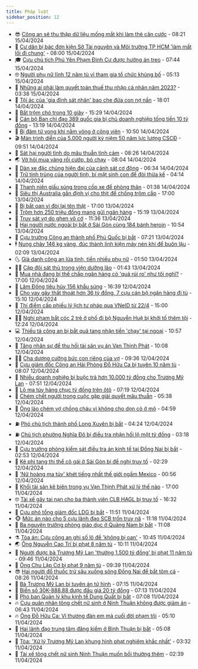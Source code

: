 ```yaml
---
title: Pháp luật
sidebar_position: 12
---
```


<!-- vnexpress-phap-luat:START -->
- 😎 [Công an sẽ thu thập dữ liệu mống mắt khi làm thẻ căn cước](https://vnexpress.net/cong-an-se-thu-thap-du-lieu-mong-mat-khi-lam-the-can-cuoc-4734352.html) - 08:21 15/04/2024
- 🥰 [Cư dân bị bác đơn kiện Sở Tài nguyên và Môi trường TP HCM &#39;làm mất lối đi chung&#39;](https://vnexpress.net/cu-dan-bi-bac-don-kien-so-tai-nguyen-va-moi-truong-tp-hcm-lam-mat-loi-di-chung-4734502.html) - 08:00 15/04/2024
- 🎓 [Cựu chủ tịch Phú Yên Phạm Đình Cự được hưởng án treo](https://vnexpress.net/cuu-chu-tich-phu-yen-pham-dinh-cu-duoc-huong-an-treo-4734501.html) - 07:44 15/04/2024
- 🤓 [Người phụ nữ lĩnh 12 năm tù vì tham gia tổ chức khủng bố](https://vnexpress.net/nguoi-phu-nu-linh-12-nam-tu-vi-tham-gia-to-chuc-khung-bo-4734433.html) - 05:13 15/04/2024
- 🎊 [Những ai phải làm quyết toán thuế thu nhập cá nhân năm 2023?](https://vnexpress.net/nhung-ai-phai-lam-quyet-toan-thue-thu-nhap-ca-nhan-nam-2023-4734335.html) - 03:38 15/04/2024
- 🙉 [Tội ác của &#39;gia đình sát nhân&#39; bao che đứa con nợ nần](https://vnexpress.net/toi-ac-cua-gia-dinh-sat-nhan-bao-che-dua-con-no-nan-4734212.html) - 18:01 14/04/2024
- 🤡 [Bắt trộm chó trong 10 giây](https://vnexpress.net/bat-trom-cho-trong-10-giay-4734210.html) - 15:29 14/04/2024
- 🗽 [Cán bộ Ban chỉ đạo 389 quốc gia bị chủ doanh nghiệp tống tiền 10 tỷ đồng](https://vnexpress.net/can-bo-ban-chi-dao-389-quoc-gia-bi-chu-doanh-nghiep-tong-tien-10-ty-dong-4734137.html) - 13:19 14/04/2024
- 🌋 [Bị đâm tử vong khi nằm võng ở công viên](https://vnexpress.net/bi-dam-tu-vong-khi-nam-vong-o-cong-vien-4734154.html) - 10:50 14/04/2024
- 🎬 [Màn trình diễn của 5.000 người kỷ niệm 50 năm lực lượng CSCĐ](https://video.vnexpress.net/man-trinh-dien-cua-5-000-nguoi-ky-niem-50-nam-luc-luong-cscd-4734110.html) - 09:51 14/04/2024
- 💯 [Sát hại người tình do mâu thuẫn tình cảm](https://vnexpress.net/sat-hai-nguoi-tinh-do-mau-thuan-tinh-cam-4734123.html) - 08:26 14/04/2024
- 🌏 [Vờ hỏi mua vàng rồi cướp, bỏ chạy](https://vnexpress.net/vo-hoi-mua-vang-roi-cuop-bo-chay-4734120.html) - 08:04 14/04/2024
- 🌊 [Dàn xe đặc chủng hiện đại của cảnh sát cơ động](https://vnexpress.net/dan-xe-dac-chung-hien-dai-cua-canh-sat-co-dong-4734103.html) - 06:34 14/04/2024
- 💂 [Trữ tinh trùng của người tình, bí mật sinh con để đòi thừa kế](https://vnexpress.net/tru-tinh-trung-cua-nguoi-tinh-bi-mat-sinh-con-de-doi-thua-ke-4733998.html) - 04:14 14/04/2024
- 🎡 [Thanh niên giấu súng trong cốp xe để phòng thân](https://video.vnexpress.net/thanh-nien-giau-sung-trong-cop-xe-de-phong-than-4733891.html) - 01:38 14/04/2024
- 🫶 [Siêu thị Australia gắn định vị cho thịt để chống trộm cắp](https://vnexpress.net/sieu-thi-australia-gan-dinh-vi-cho-thit-de-chong-trom-cap-4733989.html) - 17:00 13/04/2024
- 🐲 [Bị bắt oan vì đòi lại tên thật](https://vnexpress.net/bi-bat-oan-vi-doi-lai-ten-that-4733981.html) - 17:00 13/04/2024
- 🚀 [Trộm hơn 250 triệu đồng mang gửi ngân hàng](https://vnexpress.net/trom-hon-250-trieu-dong-mang-gui-ngan-hang-4733978.html) - 15:19 13/04/2024
- 🎊 [Truy sát vợ do ghen vô cớ](https://vnexpress.net/truy-sat-vo-do-ghen-vo-co-4733914.html) - 11:36 13/04/2024
- 🤗 [Hai người nước ngoài bị bắt ở Sài Gòn cùng 184 bánh heroin](https://vnexpress.net/hai-nguoi-nuoc-ngoai-bi-bat-o-sai-gon-cung-184-banh-heroin-4733928.html) - 10:54 13/04/2024
- 🗽 [Cựu trưởng Công an thành phố Phú Quốc bị bắt](https://vnexpress.net/cuu-truong-cong-an-thanh-pho-phu-quoc-bi-bat-4733876.html) - 07:21 13/04/2024
- 🕴 [Nung chảy 146 kg vàng, đúc thành linh kiện máy nén khí để buôn lậu](https://vnexpress.net/nung-chay-146-kg-vang-duc-thanh-linh-kien-may-nen-khi-de-buon-lau-4733717.html) - 02:09 13/04/2024
- 🌜 [Giả danh công an lừa tình, tiền nhiều phụ nữ](https://vnexpress.net/gia-danh-cong-an-lua-tinh-tien-nhieu-phu-nu-4733776.html) - 01:50 13/04/2024
- 🧑‍🏫 [Cặp đôi sát thủ trong viện dưỡng lão](https://vnexpress.net/cap-doi-sat-thu-trong-vien-duong-lao-4733663.html) - 01:43 13/04/2024
- 🦩 [Mua nhà đang bị thế chấp ngân hàng có &#39;quá rủi ro&#39; như tôi nghĩ?](https://vnexpress.net/mua-nha-dang-bi-the-chap-ngan-hang-co-qua-rui-ro-nhu-toi-nghi-4733649.html) - 17:00 12/04/2024
- 💼 [Lâm Đồng tiêu hủy 156 khẩu súng](https://vnexpress.net/lam-dong-tieu-huy-156-khau-sung-4733700.html) - 16:39 12/04/2024
- 💫 [Cho vay gây thất thoát hơn 36 tỷ đồng, 7 cựu cán bộ ngân hàng đi tù](https://vnexpress.net/gay-that-thoat-hon-36-ty-dong-7-nguyen-can-bo-ngan-hang-lanh-an-4733669.html) - 15:10 12/04/2024
- 🦅 [Thí điểm cấp phiếu lý lịch tư pháp qua VNeID từ 22/4](https://vnexpress.net/thi-diem-cap-phieu-ly-lich-tu-phap-tren-vneid-tu-22-4-4733626.html) - 15:00 12/04/2024
- 🧑‍💻 [Nghi phạm bắt cóc 2 trẻ ở phố đi bộ Nguyễn Huệ bị khởi tố thêm tội](https://vnexpress.net/nu-nghi-pham-bat-coc-2-tre-tren-pho-di-bo-nguyen-hue-bi-khoi-to-them-toi-4733685.html) - 12:24 12/04/2024
- 💻 [Thiếu tá công an bị bắt quả tang nhận tiền &#39;chạy&#39; tại ngoại](https://vnexpress.net/thieu-ta-cong-an-bi-bat-qua-tang-nhan-tien-chay-tai-ngoai-4733651.html) - 10:57 12/04/2024
- 🤠 [Tăng nhân sự để thu hồi tài sản vụ án Vạn Thịnh Phát](https://vnexpress.net/tang-nhan-su-de-thu-hoi-tai-san-vu-an-van-thinh-phat-4733595.html) - 10:08 12/04/2024
- 🧑‍🏫 [Cha dượng cưỡng bức con riêng của vợ](https://vnexpress.net/cha-duong-cuong-buc-con-rieng-cua-vo-4733621.html) - 09:36 12/04/2024
- 🌈 [Cựu giám đốc Công an Hải Phòng Đỗ Hữu Ca bị tuyên 10 năm tù](https://vnexpress.net/cuu-giam-doc-cong-an-hai-phong-do-huu-ca-bi-tuyen-10-nam-tu-4733518.html) - 08:07 12/04/2024
- 🌮 [Nhiều doanh nghiệp bị buộc trả hơn 10.000 tỷ đồng cho Trương Mỹ Lan](https://vnexpress.net/nhieu-doanh-nghiep-bi-buoc-tra-hon-10-000-ty-dong-cho-truong-my-lan-4733533.html) - 07:51 12/04/2024
- 🐲 [Lô ma túy hàng chục tỷ đồng trên ôtô](https://vnexpress.net/lo-ma-tuy-hang-chuc-ty-dong-tren-oto-4733532.html) - 07:19 12/04/2024
- 🧰 [Chém chết người trong cuộc gặp giải quyết mâu thuẫn](https://vnexpress.net/chem-chet-nguoi-trong-cuoc-gap-giai-quyet-mau-thuan-4733486.html) - 05:38 12/04/2024
- 💄 [Ông lão chém vợ chồng cháu vì không cho dọn cỏ ở mộ](https://vnexpress.net/ong-lao-chem-vo-chong-chau-vi-khong-cho-don-co-o-mo-4733453.html) - 04:59 12/04/2024
- ⛽️ [Phó chủ tịch thành phố Long Xuyên bị bắt](https://vnexpress.net/pho-chu-tich-thanh-pho-long-xuyen-bi-bat-4733455.html) - 04:24 12/04/2024
- ⛽️ [Chủ tịch phường Nghĩa Đô bị điều tra nhận hối lộ một tỷ đồng](https://vnexpress.net/chu-tich-phuong-nghia-do-bi-dieu-tra-nhan-hoi-lo-mot-ty-dong-4733406.html) - 03:18 12/04/2024
- 💂 [Cựu trưởng phòng kiểm sát điều tra án kinh tế tại Đồng Nai bị bắt](https://vnexpress.net/cuu-truong-phong-kiem-sat-dieu-tra-an-kinh-te-tai-dong-nai-bi-bat-4733385.html) - 02:53 12/04/2024
- 🤔 [Kẻ phi tang thi thể cô gái ở Sài Gòn bị đề nghị truy tố](https://vnexpress.net/ke-phi-tang-thi-the-co-gai-o-sai-gon-bi-de-nghi-truy-to-4733362.html) - 02:29 12/04/2024
- 🧐 [&#39;Nữ hoàng ma túy&#39; khét tiếng nhất thế giới ngầm Mexico](https://vnexpress.net/nu-hoang-ma-tuy-khet-tieng-nhat-the-gioi-ngam-mexico-4733296.html) - 00:56 12/04/2024
- 🎃 [Khối tài sản kê biên trong vụ Vạn Thịnh Phát xử lý thế nào](https://vnexpress.net/khoi-tai-san-ke-bien-trong-vu-van-thinh-phat-xu-ly-the-nao-4732112.html) - 17:00 11/04/2024
- 🤓 [Tài xế gây tai nạn cho ba thành viên CLB HAGL bị truy tố](https://vnexpress.net/tai-xe-gay-tai-nan-cho-ba-thanh-vien-clb-hagl-bi-truy-to-4733277.html) - 16:32 11/04/2024
- 💃 [Cựu phó tổng giám đốc LDG bị bắt](https://vnexpress.net/cuu-pho-tong-giam-doc-ldg-bi-bat-4733257.html) - 11:51 11/04/2024
- 🐵 [Mức án nào cho 5 cựu lãnh đạo SCB trốn truy nã](https://vnexpress.net/muc-an-nao-cho-5-cuu-lanh-dao-scb-tron-truy-na-4731762.html) - 11:18 11/04/2024
- 🤖 [Ba nguyên trưởng phòng giáo dục ở Quảng Nam bị bắt](https://vnexpress.net/ba-nguyen-truong-phong-giao-duc-o-quang-nam-bi-bat-4733246.html) - 11:08 11/04/2024
- ⚗️ [Tòa án: Cựu công an ghi số lô đề &#39;không bị oan&#39;](https://vnexpress.net/toa-khang-dinh-cuu-cong-an-ghi-so-lo-de-khong-oan-4733207.html) - 10:45 11/04/2024
- 🌏 [Ông Nguyễn Cao Trí bị phạt 8 năm tù](https://vnexpress.net/ong-nguyen-cao-tri-bi-phat-8-nam-tu-4732865.html) - 10:11 11/04/2024
- 🦆 [Người được bà Trương Mỹ Lan &#39;thưởng 1.500 tỷ đồng&#39; bị phạt 11 năm tù](https://vnexpress.net/nguoi-duoc-ba-truong-my-lan-thuong-1-500-ty-dong-bi-phat-11-nam-tu-4732866.html) - 09:46 11/04/2024
- 🐎 [Ông Chu Lập Cơ bị phạt 9 năm tù](https://vnexpress.net/ong-chu-lap-co-bi-phat-9-nam-tu-4732844.html) - 09:39 11/04/2024
- 😎 [Hai người đổ thuốc trừ sâu xuống sông Đồng Nai để bắt tôm cá](https://vnexpress.net/hai-nguoi-do-thuoc-tru-sau-xuong-song-dong-nai-de-bat-tom-ca-4733041.html) - 08:26 11/04/2024
- 💪 [Bà Trương Mỹ Lan bị tuyên án tử hình](https://vnexpress.net/ba-truong-my-lan-bi-tuyen-an-tu-hinh-4733076.html) - 07:15 11/04/2024
- 🤡 [Biển số 30K-888.88 được đấu giá 20 tỷ đồng](https://vnexpress.net/bien-so-30k-888-88-duoc-dau-gia-20-ty-dong-4733086.html) - 07:13 11/04/2024
- 🌁 [Phó ban Quản lý khu kinh tế Dung Quất bị bắt](https://vnexpress.net/pho-ban-quan-ly-khu-kinh-te-dung-quat-bi-bat-4733093.html) - 07:08 11/04/2024
- 🔥 [Cựu quân nhân tông chết nữ sinh ở Ninh Thuận không được giảm án](https://vnexpress.net/cuu-quan-nhan-tong-chet-nu-sinh-o-ninh-thuan-khong-duoc-giam-an-4733077.html) - 06:43 11/04/2024
- 🔥 [Ông Đỗ Hữu Ca: Vì thương đàn em mà cuối đời phạm tội](https://vnexpress.net/cuu-thieu-tuong-do-huu-ca-vi-luy-tinh-ma-cuoi-doi-pham-toi-4733052.html) - 05:10 11/04/2024
- 👺 [Hai lãnh đạo trung tâm đăng kiểm ở Bình Thuận bị bắt](https://vnexpress.net/hai-lanh-dao-trung-tam-dang-kiem-o-binh-thuan-bi-bat-4733056.html) - 05:08 11/04/2024
- 🎊 [Tòa: &#39;Xử lý Trương Mỹ Lan khung hình phạt nghiêm khắc nhất&#39;](https://vnexpress.net/toa-xu-ly-truong-my-lan-khung-hinh-phat-nghiem-khac-nhat-4732260.html) - 03:32 11/04/2024
- 🎊 [Tài xế tông chết nữ sinh Ninh Thuận muốn bồi thường thêm](https://vnexpress.net/tai-xe-tong-chet-nu-sinh-ninh-thuan-muon-boi-thuong-them-4732940.html) - 02:39 11/04/2024<!-- vnexpress-phap-luat:END -->
